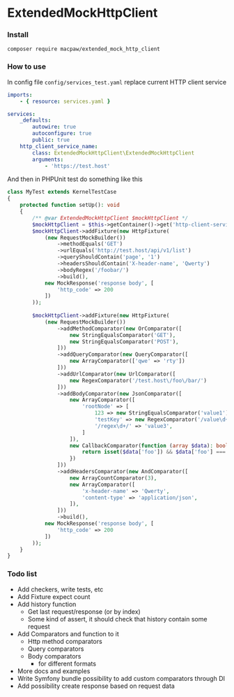 # ExtendedMockHttpClient

### Install
```shell script
composer require macpaw/extended_mock_http_client
```

### How to use
In config file `config/services_test.yaml` replace current HTTP client service
```yaml
imports:
    - { resource: services.yaml }

services:
    _defaults:
        autowire: true
        autoconfigure: true
        public: true
    http_client_service_name:
        class: ExtendedMockHttpClient\ExtendedMockHttpClient
        arguments:
            - 'https://test.host'
```

And then in PHPUnit test do something like this
```php
class MyTest extends KernelTestCase
{
    protected function setUp(): void
    {
        /** @var ExtendedMockHttpClient $mockHttpClient */
        $mockHttpClient = $this->getContainer()->get('http-client-service-name');
        $mockHttpClient->addFixture(new HttpFixture(
            (new RequestMockBuilder())
                ->methodEquals('GET')
                ->urlEquals('http://test.host/api/v1/list')
                ->queryShouldContain('page', '1')
                ->headersShouldContain('X-header-name', 'Qwerty')
                ->bodyRegex('/foobar/')
                ->build(),
            new MockResponse('response body', [
                'http_code' => 200
            ])
        ));
        
        $mockHttpClient->addFixture(new HttpFixture(
            (new RequestMockBuilder())
                ->addMethodComparator(new OrComparator([
                    new StringEqualsComparator('GET'),
                    new StringEqualsComparator('POST'),
                ]))
                ->addQueryComparator(new QueryComparator([
                    new ArrayComparator(['qwe' => 'rty'])
                ]))
                ->addUrlComparator(new UrlComparator([
                    new RegexComparator('/test.host\/foo\/bar/')
                ]))
                ->addBodyComparator(new JsonComparator([
                    new ArrayComparator([
                        'rootNode' => [
                            123 => new StringEqualsComparator('value1'),
                            'testKey' => new RegexComparator('/value\d+/'),
                            '/regex\d+/' => 'value3',
                        ]
                    ]),
                    new CallbackComparator(function (array $data): bool {
                        return isset($data['foo']) && $data['foo'] === 'bar';
                    })
                ]))
                ->addHeadersComparator(new AndComparator([
                    new ArrayCountComparator(3),
                    new ArrayComparator([
                        'x-header-name' => 'Qwerty',
                        'content-type' => 'application/json',
                    ]),
                ]))
                ->build(),
            new MockResponse('response body', [
                'http_code' => 200
            ])
        ));
    }
}
```

### Todo list
* Add checkers, write tests, etc
* Add Fixture expect count
* Add history function
  * Get last request/response (or by index)
  * Some kind of assert, it should check that history contain some request
* Add Comparators and function to it
  * Http method comparators
  * Query comparators
  * Body comparators
    * for different formats
* More docs and examples
* Write Symfony bundle possibility to add custom comparators through DI
* Add possibility create response based on request data
